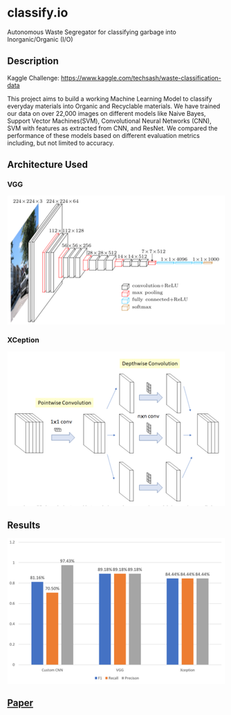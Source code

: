 # classify.io
Autonomous Waste Segregator for classifying garbage into Inorganic/Organic (I/O)

## Description

Kaggle Challenge: https://www.kaggle.com/techsash/waste-classification-data

This project aims to build a working Machine Learning Model to classify everyday materials into Organic and Recyclable materials. We have trained our data on over 22,000 images on different models like Naive Bayes, Support Vector Machines(SVM), Convolutional Neural Networks (CNN), SVM with features as extracted from CNN, and ResNet. We compared the performance of these models based on different evaluation metrics including, but not limited to accuracy.

## Architecture Used

### VGG
![VGG](https://github.com/arjungarg-cf/classify.io/blob/main/Images/VGG.png?raw=true)

### XCeption
![Xception](https://github.com/arjungarg-cf/classify.io/blob/main/Images/Xception_arch.png?raw=true)

## Results
![Results](https://github.com/arjungarg-cf/classify.io/blob/main/Images/f1andrecallCNN.png?raw=true)




## [Paper](https://drive.google.com/file/d/1qcwOL0hyxuoKVo5pAc4Qu_pKhU5KcHlV/view?usp=sharing)

